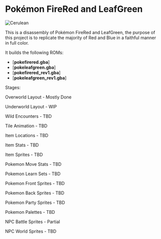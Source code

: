 # Pokémon FireRed and LeafGreen

![](https://gitlab.com/xyifer12/firered_gen1style/-/blob/dbd5ac867ef1eb85c4394eb893a6122b142f37aa/ImagesAndStuff/Cerulean.png "Cerulean")

This is a disassembly of Pokémon FireRed and LeafGreen, the purpose of this project is to replicate the majority of Red and Blue in a faithful manner in full color.

It builds the following ROMs:

* [**pokefirered.gba**]
* [**pokeleafgreen.gba**]
* [**pokefirered_rev1.gba**]
* [**pokeleafgreen_rev1.gba**]


Stages:

Overworld Layout - Mostly Done

Underworld Layout - WIP

Wild Encounters - TBD

Tile Animation - TBD



Item Locations - TBD

Item Stats - TBD

Item Sprites - TBD



Pokemon Move Stats - TBD

Pokemon Learn Sets - TBD

Pokemon Front Sprites - TBD

Pokemon Back Sprites - TBD

Pokemon Party Sprites - TBD

Pokemon Palettes - TBD



NPC Battle Sprites - Partial

NPC World Sprites - TBD
